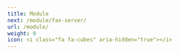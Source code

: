 ```yaml
---
title: Module
next: /module/fax-server/
url: /module/
weight: 9
icon: <i class="fa fa-cubes" aria-hidden="true"></i>
---
```



